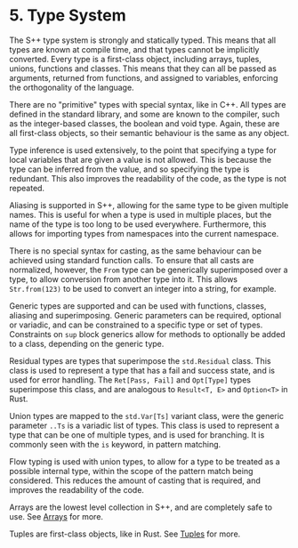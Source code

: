 # 5. Type System

The S++ type system is strongly and statically typed. This means that all types are known at compile time, and that
types cannot be implicitly converted. Every type is a first-class object, including arrays, tuples, unions, functions
and classes. This means that they can all be passed as arguments, returned from functions, and assigned to variables,
enforcing the orthogonality of the language.

There are no "primitive" types with special syntax, like in C++. All types are defined in the standard library, and some
are known to the compiler, such as the integer-based classes, the boolean and void type. Again, these are all
first-class objects, so their semantic behaviour is the same as any object.

Type inference is used extensively, to the point that specifying a type for local variables that are given a value is
not allowed. This is because the type can be inferred from the value, and so specifying the type is redundant. This
also improves the readability of the code, as the type is not repeated.

Aliasing is supported in S++, allowing for the same type to be given multiple names. This is useful for when a type is
used in multiple places, but the name of the type is too long to be used everywhere. Furthermore, this allows for
importing types from namespaces into the current namespace.

There is no special syntax for casting, as the same behaviour can be achieved using standard function calls. To ensure
that all casts are normalized, however, the `From` type can be generically superimposed over a type, to allow conversion
from another type into it. This allows `Str.from(123)` to be used to convert an integer into a string, for example.

Generic types are supported and can be used with functions, classes, aliasing and superimposing. Generic parameters can
be required, optional or variadic, and can be constrained to a specific type or set of types. Constraints on `sup` block
generics allow for methods to optionally be added to a class, depending on the generic type.

Residual types are types that superimpose the `std.Residual` class. This class is used to represent a type that has a
fail and success state, and is used for error handling. The `Ret[Pass, Fail]` and `Opt[Type]` types superimpose this
class, and are analogous to `Result<T, E>` and `Option<T>` in Rust.

Union types are mapped to the `std.Var[Ts]` variant class, were the generic parameter `..Ts` is a variadic list of
types. This class is used to represent a type that can be one of multiple types, and is used for branching. It is
commonly seen with the `is` keyword, in pattern matching.

Flow typing is used with union types, to allow for a type to be treated as a possible internal type, within the scope of
the pattern match being considered. This reduces the amount of casting that is required, and improves the readability of
the code.

Arrays are the lowest level collection in S++, and are completely safe to use. See [Arrays](6-1-Arrays.md) for more.

Tuples are first-class objects, like in Rust. See [Tuples](6-4-Tuples.md) for more.
